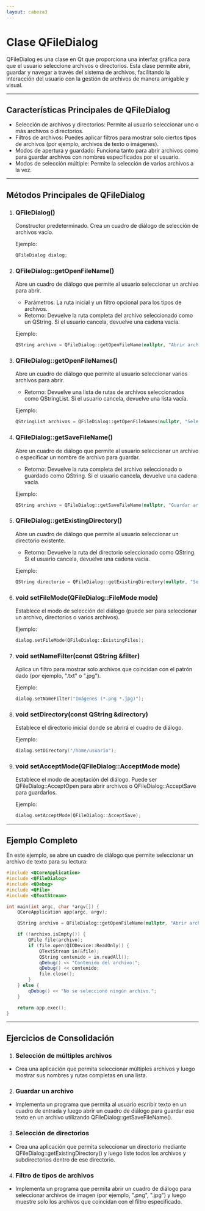 ```yaml
---
layout: cabeza3
---
```


# Clase QFileDialog
QFileDialog es una clase en Qt que proporciona una interfaz gráfica para que el usuario seleccione archivos o directorios. Esta clase permite abrir, guardar y navegar a través del sistema de archivos, facilitando la interacción del usuario con la gestión de archivos de manera amigable y visual.
***
## Características Principales de QFileDialog
- Selección de archivos y directorios: Permite al usuario seleccionar uno o más archivos o directorios.
- Filtros de archivos: Puedes aplicar filtros para mostrar solo ciertos tipos de archivos (por ejemplo, archivos de texto o imágenes).
- Modos de apertura y guardado: Funciona tanto para abrir archivos como para guardar archivos con nombres especificados por el usuario.
- Modos de selección múltiple: Permite la selección de varios archivos a la vez.
***
## Métodos Principales de QFileDialog
1. ### QFileDialog()
    Constructor predeterminado. 
    Crea un cuadro de diálogo de selección de archivos vacío.

    Ejemplo:
    ```cpp
    QFileDialog dialog;
    ```
2. ### QFileDialog::getOpenFileName()
    Abre un cuadro de diálogo que permite al usuario seleccionar un archivo para abrir.
    - Parámetros: La ruta inicial y un filtro opcional para los tipos de archivos.
    - Retorno: Devuelve la ruta completa del archivo seleccionado como un QString. Si el usuario cancela, devuelve una cadena vacía.

    Ejemplo:
    ```cpp
    QString archivo = QFileDialog::getOpenFileName(nullptr, "Abrir archivo", "/home/usuario", "Archivos de texto (*.txt);;Todos los archivos (*)");
    ```
3. ### QFileDialog::getOpenFileNames()
    Abre un cuadro de diálogo que permite al usuario seleccionar varios archivos para abrir.
    - Retorno: Devuelve una lista de rutas de archivos seleccionados como QStringList. Si el usuario cancela, devuelve una lista vacía.

    Ejemplo:
    ```cpp
    QStringList archivos = QFileDialog::getOpenFileNames(nullptr, "Seleccionar archivos", "/home/usuario", "Imágenes (*.png *.jpg);;Todos los archivos (*)");
    ```
4. ### QFileDialog::getSaveFileName()
    Abre un cuadro de diálogo que permite al usuario seleccionar un archivo o especificar un nombre de archivo para guardar.
    - Retorno: Devuelve la ruta completa del archivo seleccionado o guardado como QString. Si el usuario cancela, devuelve una cadena vacía.

    Ejemplo:
    ```cpp
    QString archivo = QFileDialog::getSaveFileName(nullptr, "Guardar archivo", "/home/usuario/documento.txt", "Archivos de texto (*.txt);;Todos los archivos (*)");
    ```
5. ### QFileDialog::getExistingDirectory()
    Abre un cuadro de diálogo que permite al usuario seleccionar un directorio existente.
    - Retorno: Devuelve la ruta del directorio seleccionado como QString. Si el usuario cancela, devuelve una cadena vacía.

    Ejemplo:
    ```cpp
    QString directorio = QFileDialog::getExistingDirectory(nullptr, "Seleccionar directorio", "/home/usuario");
    ```
6. ### void setFileMode(QFileDialog::FileMode mode)
    Establece el modo de selección del diálogo (puede ser para seleccionar un archivo, directorios o varios archivos).

    Ejemplo:
    ```cpp
    dialog.setFileMode(QFileDialog::ExistingFiles);
    ```
7. ### void setNameFilter(const QString &filter)
    Aplica un filtro para mostrar solo archivos que coincidan con el patrón dado (por ejemplo, ".txt" o ".jpg").

    Ejemplo:
    ```cpp
    dialog.setNameFilter("Imágenes (*.png *.jpg)");
    ```
8. ### void setDirectory(const QString &directory)
    Establece el directorio inicial donde se abrirá el cuadro de diálogo.

    Ejemplo:
    ```cpp
    dialog.setDirectory("/home/usuario");
    ```
9. ### void setAcceptMode(QFileDialog::AcceptMode mode)
    Establece el modo de aceptación del diálogo. Puede ser QFileDialog::AcceptOpen para abrir archivos o QFileDialog::AcceptSave para guardarlos.

    Ejemplo:
    ```cpp
    dialog.setAcceptMode(QFileDialog::AcceptSave);
    ```
***
## Ejemplo Completo
En este ejemplo, se abre un cuadro de diálogo que permite seleccionar un archivo de texto para su lectura:
```cpp
#include <QCoreApplication>
#include <QFileDialog>
#include <QDebug>
#include <QFile>
#include <QTextStream>

int main(int argc, char *argv[]) {
    QCoreApplication app(argc, argv);

    QString archivo = QFileDialog::getOpenFileName(nullptr, "Abrir archivo", "/home/usuario", "Archivos de texto (*.txt)");

    if (!archivo.isEmpty()) {
        QFile file(archivo);
        if (file.open(QIODevice::ReadOnly)) {
            QTextStream in(&file);
            QString contenido = in.readAll();
            qDebug() << "Contenido del archivo:";
            qDebug() << contenido;
            file.close();
        }
    } else {
        qDebug() << "No se seleccionó ningún archivo.";
    }

    return app.exec();
}
```
***
## Ejercicios de Consolidación
1.	###  Selección de múltiples archivos
- Crea una aplicación que permita seleccionar múltiples archivos y luego mostrar sus nombres y rutas completas en una lista.
2.	###  Guardar un archivo
- Implementa un programa que permita al usuario escribir texto en un cuadro de entrada y luego abrir un cuadro de diálogo para guardar ese texto en un archivo utilizando QFileDialog::getSaveFileName().
3.	### Selección de directorios
- Crea una aplicación que permita seleccionar un directorio mediante QFileDialog::getExistingDirectory() y luego liste todos los archivos y subdirectorios dentro de ese directorio.
4.	### Filtro de tipos de archivos
- Implementa un programa que permita abrir un cuadro de diálogo para seleccionar archivos de imagen (por ejemplo, ".png", ".jpg") y luego muestre solo los archivos que coincidan con el filtro especificado.

